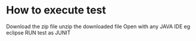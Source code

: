 # How to execute test

Download the zip file
unzip the downloaded file
Open with any JAVA IDE eg eclipse
RUN test as JUNIT
